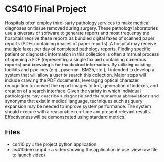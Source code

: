 # CS410 Final Project

Hospitals often employ third-party pathology services to make medical diagnoses on tissue removed during surgery. These pathology laboratories use a diversity of software to generate reports and most frequently the hospitals receive these reports as bundled digital faxes of scanned paper reports (PDFs containing images of paper reports). A hospital may receive multiple faxes per day of completed pathology reports. Finding specific patient or diagnostic information in this collection is often a manual process of opening a PDF (representing a single fax and containing numerous reports) and browsing it for the desired information. By utilizing existing toolkits and pipelines (e.g., pysernini, BM25, etc.), I intended to develop a system that will allow a user to search this collection. Major steps will include crawling the PDF documents, leveraging optical character recognition to convert the report images to text, generation of indexes, and creation of a search interface. Given the variety in which individual pathologists may describe a diagnosis and the numerous abbreviations and synonyms that exist in medical language, techniques such as query expansion may be needed to improve system performance. The system should execute with a reasonable run-time and present relevant results. Effectiveness will be demonstrated using standard metrics.

## Files
* cs410.py :: the project python application
* cs410demo.mp4 :: a video showing the application in use (view raw file to launch video)
